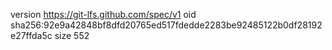 version https://git-lfs.github.com/spec/v1
oid sha256:92e9a42848bf8dfd20765ed517fdedde2283be92485122b0df28192e27ffda5c
size 552
